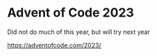 # Advent of Code 2023

Did not do much of this year, but will try next year

https://adventofcode.com/2023/